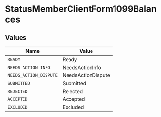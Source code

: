 # StatusMemberClientForm1099Balances


## Values

| Name                   | Value                  |
| ---------------------- | ---------------------- |
| `READY`                | Ready                  |
| `NEEDS_ACTION_INFO`    | NeedsActionInfo        |
| `NEEDS_ACTION_DISPUTE` | NeedsActionDispute     |
| `SUBMITTED`            | Submitted              |
| `REJECTED`             | Rejected               |
| `ACCEPTED`             | Accepted               |
| `EXCLUDED`             | Excluded               |